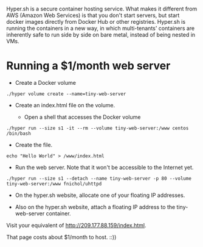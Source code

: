 Hyper.sh is a secure container hosting service. What makes it different from AWS (Amazon Web Services) is that you don't start servers, but start docker images directly from Docker Hub or other registries. Hyper.sh is running the containers in a new way, in which multi-tenants' containers are inherently safe to run side by side on bare metal, instead of being nested in VMs.

# Running a $1/month web server

* Create a Docker volume

```
./hyper volume create --name=tiny-web-server
```

* Create an index.html file on the volume.

  * Open a shell that accesses the Docker volume

```
./hyper run --size s1 -it --rm --volume tiny-web-server:/www centos /bin/bash
```
  * Create the file.

```
echo "Hello World" > /www/index.html
```

* Run the web server. Note that it won't be accessible to the Internet yet.

```
./hyper run --size s1 --detach --name tiny-web-server -p 80 --volume tiny-web-server:/www fnichol/uhttpd
```

* On the hyper.sh website, allocate one of your floating IP addresses.

* Also on the hyper.sh website, attach a floating IP address to the tiny-web-server container.

Visit your equivalent of http://209.177.88.159/index.html.

That page costs about $1/month to host. ::))

